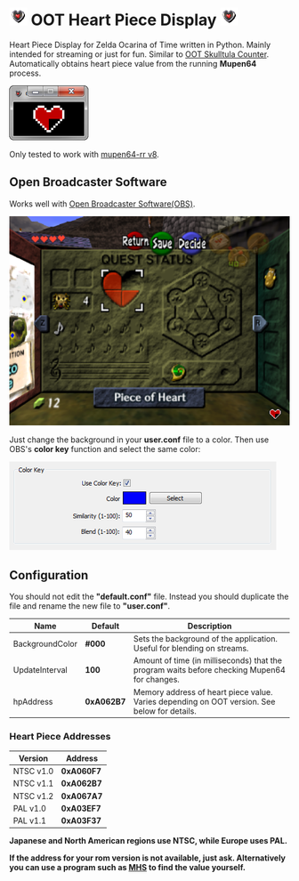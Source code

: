 # ![](img/icon.gif) OOT Heart Piece Display ![](img/icon.gif)

Heart Piece Display for Zelda Ocarina of Time written in Python.
Mainly intended for streaming or just for fun. Similar to
[OOT Skulltula Counter](https://kraftydinosaur.github.io/projects/skulltula/).
Automatically obtains heart piece value from the running
**Mupen64** process.

![](readme/gui.png)

Only tested to work with
[mupen64-rr v8](https://code.google.com/p/mupen64-rr/mupen64-rr).


## Open Broadcaster Software

Works well with [Open Broadcaster Software(OBS)](https://obsproject.com/).

![](readme/stream.png)

Just change the background in your **user.conf** file to a color. Then
use OBS's **color key** function and select the same color:  

![](readme/colorkey.png)  


## Configuration

You should not edit the **"default.conf"** file. Instead you
should duplicate the file and rename the new file to **"user.conf"**.

| Name            | Default       | Description                                                                                  |
| ----------------| ------------- | -------------------------------------------------------------------------------------------- |
| BackgroundColor | **#000**      | Sets the background of the application. Useful for blending on streams.                      |
| UpdateInterval  | **100**       | Amount of time (in milliseconds) that the program waits before checking Mupen64 for changes. |
| hpAddress       | **0xA062B7**  | Memory address of heart piece value. Varies depending on OOT version. See below for details.   |


### Heart Piece Addresses

| Version   | Address      |
| --------  | ------------ |
| NTSC v1.0 | **0xA060F7** |
| NTSC v1.1 | **0xA062B7** |
| NTSC v1.2 | **0xA067A7** |
| PAL v1.0  | **0xA03EF7** |
| PAL v1.1  | **0xA03F37** |

**Japanese and North American regions use NTSC, while Europe uses PAL.**

**If the address for your rom version is not available, just ask.
Alternatively you can use a program such as [MHS](http://memoryhacking.com/download.php) to find the value yourself.**
